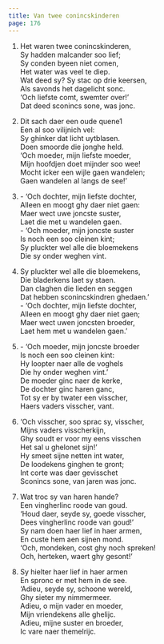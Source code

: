 ```yaml
---
title: Van twee conincskinderen
page: 176
---  
```


1. Het waren twee conincskinderen,  
Sy hadden malcander soo lief;  
Sy conden byeen niet comen,  
Het water was veel te diep.  
Wat deed sy? Sy stac op drie keersen,  
Als savonds het dagelicht sonc.  
‘Och liefste comt, swemter over!’  
Dat deed sconincs sone, was jonc.  


2. Dit sach daer een oude quene1  
Een al soo vilijnich vel:  
Sy ghinker dat licht uytblasen.  
Doen smoorde die jonghe held.  
‘Och moeder, mijn liefste moeder,  
Mijn hoofdjen doet mijnder soo wee!  
Mocht icker een wijle gaen wandelen;  
Gaen wandelen al langs de see!’  


3. \- ‘Och dochter, mijn liefste dochter,  
Alleen en moogt ghy daer niet gaen:  
Maer wect uwe joncste suster,  
Laet die met u wandelen gaen.  
\- ‘Och moeder, mijn joncste suster  
Is noch een soo cleinen kint;  
Sy pluckter wel alle die bloemekens  
Die sy onder weghen vint.  


4. Sy pluckter wel alle die bloemekens,  
Die bladerkens laet sy staen.  
Dan claghen die lieden en seggen  
Dat hebben sconincskindren ghedaen.’  
\- ‘Och dochter, mijn liefste dochter,  
Alleen en moogt ghy daer niet gaen;  
Maer wect uwen joncsten broeder,  
Laet hem met u wandelen gaen.’  


5. \- ‘Och moeder, mijn joncste broeder  
Is noch een soo cleinen kint:  
Hy loopter naer alle de voghels  
Die hy onder weghen vint.’  
De moeder ginc naer de kerke,  
De dochter ginc haren ganc,  
Tot sy er by twater een visscher,  
Haers vaders visscher, vant.  


6. ‘Och visscher, soo sprac sy, visscher,  
Mijns vaders visscherkijn,  
Ghy soudt er voor my eens visschen  
Het sal u ghelonet sijn!’  
Hy smeet sijne netten int water,  
De loodekens ginghen te gront;  
Int corte was daer gevisschet  
Sconincs sone, van jaren was jonc.  


7. Wat troc sy van haren hande?  
Een vingherlinc roode van goud.  
‘Houd daer, seyde sy, goede visscher,  
Dees vingherlinc roode van goud!’  
Sy nam doen haer lief in haer armen,  
En custe hem aen sijnen mond.  
‘Och, mondeken, cost ghy noch spreken!  
Och, herteken, waert ghy gesont!’  


8. Sy hielter haer lief in haer armen  
En spronc er met hem in de see.  
‘Adieu, seyde sy, schoone wereld,  
Ghy sieter my nimmermeer.  
Adieu, o mijn vader en moeder,  
Mijn vriendekens alle ghelijc.  
Adieu, mijne suster en broeder,  
Ic vare naer themelrijc.  
